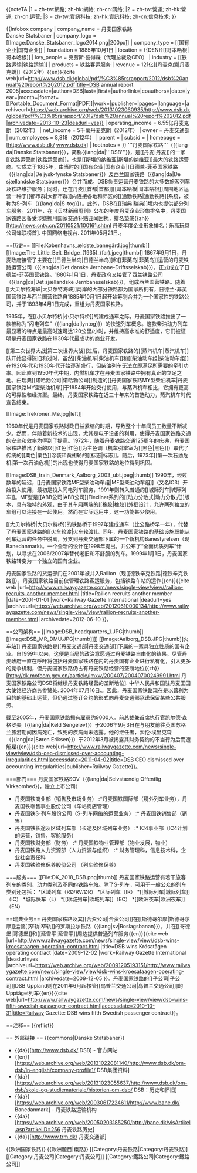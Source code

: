 {{noteTA
|1 = zh-tw:網路; zh-hk:網絡; zh-cn:网络;
|2 = zh-tw:營運; zh-hk:營運; zh-cn:运营;
|3 = zh-tw:資訊科技; zh-hk:資訊科技; zh-cn:信息技术;
}}

{{Infobox company 
| company_name = 丹麦国家铁路<br/>Danske Statsbaner
| company_logo = [[Image:Danske_Statsbaner_logo2014.png|200px]]
| company_type = [[国有企业|国有企业]]
| foundation = 1885年10月1日
| location = {{DEN}}[[哥本哈根|哥本哈根]]
| key_people = 克劳斯·彼得森（代理总裁及CEO）
| industry = [[铁路运输|铁路运输]]
| products = 铁路客运服务
| revenue = 121亿[[丹麦克朗|丹麦克朗]]（2012年）<ref name="Annual 2012">{{en}}{{cite web|url=http://www.dsb.dk/global/pdf/%C3%85rsrapport/2012/dsb%20annual%20report%202012.pdf|title=DSB annual report 2005|accessdate=|author=DSB|last=|first=|authorlink=|coauthors=|date=|year=|month=|format=[[Portable_Document_Format|PDF]]|work=|publisher=|pages=|language=|archiveurl=https://web.archive.org/web/20131023060935/http://www.dsb.dk/global/pdf/%C3%85rsrapport/2012/dsb%20annual%20report%202012.pdf|archivedate=2013-10-23|deadurl=yes}}
</ref>
| operating_income = 6.55亿丹麦克朗（2012年）<ref name="Annual 2012" />
| net_income = 5千萬丹麦克朗（2012年）<ref name="Annual 2012" />
| owner = 丹麦交通部
| num_employees = 8,818（2012年）<ref name="Annual 2012" />
| parent =
| subsid = 
| homepage = [http://www.dsb.dk/ www.dsb.dk]
| footnotes =
}}
'''丹麦国家铁路'''（{{lang-da|Danske Statsbaner}}），简称{{lang|da|'''DSB'''}}，是[[丹麦|丹麦]]的一家[[铁路运营商|铁路运营商]]，也是[[斯堪的纳维亚|斯堪的纳维亚]]最大的铁路运营商。它成立于1885年，由当时的[[国有企业|国有企业]]日德兰-菲英国家铁路（{{lang|da|De jysk-fynske Statsbaner}}）及西兰国家铁路（{{lang|da|De sjællandske Statsbaner}}）合并而成。DSB负责运营丹麦铁路的大多数旅客列车及铁路维护服务；同时，还在丹麦[[首都|首都]][[哥本哈根|哥本哈根]]周围地区运营一种于[[都市群|大都市群]]内连接各地和郊区的[[通勤铁路|通勤铁路]]系统，被称为S-列车（{{lang|da|S-tog}}）。此外，DSB在[[瑞典|瑞典]]境内也提供部分列车服务。2011年，在《贝林新闻周刊》公布的年度丹麦企业形象排名中，丹麦国家铁路因备受涉嫌挪用国家交通补贴丑闻困扰，排名垫底<ref>{{zh}}[http://news.cntv.cn/20110521/100161.shtml 丹麦年度企业形象排名：乐高玩具公司蝉联榜首]. 中国网络电视台. 2011年05月21日.</ref>。

==历史==
[[File:Københavns_ældste_banegård.jpg|thumb]]
[[Image:The_Little_Belt_Bridge_(1935)_(far).jpeg|thumb]]
1867年9月1日，丹麦政府接管了主要在[[日德兰半岛|日德兰半岛]]和[[菲英岛|菲英岛]]运营的丹麦铁路运营公司（{{lang|da|Det danske Jernbane-Driftsselskab}}），正式成立了日德兰-菲英国营铁路。1880年1月1日，丹麦政府又接管了西兰铁路公司（{{lang|da|Det sjællandske Jernbaneselskab}}），组成西兰国营铁路。随着[[大贝尔特海峡|大贝尔特海峡]]两岸的大部分铁路都为国家所拥有，日德兰-菲英国营铁路与西兰国营铁路自1885年10月1日起开始筹划合并为一个国家性的铁路公司，并于1893年4月1日完成，重组为丹麦国家铁路。

1935年，在[[小贝尔特桥|小贝尔特桥]]的建成通车之际，丹麦国家铁路推出了一款被称为“闪电列车”（{{lang|da|lyntog}}）的快速列车概念。这款柴油动力列车最显著的特点是最高时速可达120公里/小时，并维持高水准的舒适度，它们被证明是丹麦国家铁路在1930年代最成功的商业开发。

[[第二次世界大战|第二次世界大战]]过后，丹麦国家铁路的[[蒸汽机车|蒸汽机车]]队开始显得陈旧和过时，虽然[[柴油机车|柴油机车]]和[[柴油动车组|柴油动车组]]在1920年代和1930年代开始逐渐盛行，但柴油列车无法立即满足所需要的牵引功率。因此直到1950年代中期，内燃机车才在丹麦国家铁路中拥有真正的立足之地。由瑞典[[诺哈勃公司|诺哈勃公司]]制造的[[丹麦国家铁路MY型柴油机车|丹麦国家铁路MY型柴油机车]]于1954年开始交付使用，与蒸汽机车相比，它拥有更高的可靠性和经济型。最终，丹麦国家铁路在近三十年来的首选动力，蒸汽机车时代宣告结束。

[[Image:Trekroner_Me.jpg|left]]

1960年代是丹麦国家铁路财政日益紧缩的时期，导致整个十年间员工数量不断减少。然而，伴随着新技术的出现，尤其是电子设备的利用，使得丹麦国家铁路交通的安全和效率均得到了提高。1972年，随着丹麦铁路交通125周年的庆典，丹麦国家铁路推出了新的以[[红色|红色]]为主色调（机车引擎室为[[黑色|黑色]]）取代了传统的[[栗色|栗色]]涂装和黄翅轮的[[标志|标志]]。随后，1973年[[第一次石油危机|第一次石油危机]]的出现也使得丹麦国家铁路的地位得到巩固。

[[Image:DSB_train_Denmark_Aalborg_2003_ubt.jpeg|thumb]]
1990年，经过数年的延迟，[[丹麦国家铁路MF型柴油动车组|MF型柴油动车组]]（又名IC3）开始投入使用，最初是投入闪电列车服务，1991年则转入普通的[[城际列车|城际列车]]。MF型是[[ABB公司|ABB公司]]Flexliner系列的[[动力分散式|动力分散式]]版本，具有独特的外观，由于其车厢两端的[[橡胶|橡胶]]外框设计，允许两列独立的车组可以连接在一起使用。然而在实际运用中，这一功能甚少使用。

[[大贝尔特桥|大贝尔特桥]]的铁路桥于1997年建成通车（比公路桥早一年），代替了丹麦国家铁路的[[火车轮渡|火车轮渡]]。同年，丹麦国家铁路的基础设施职能从列车运营的任务中脱离，分支到丹麦交通部下属的一个新机构Banestyrelsen（现Banedanmark）。一个全新的设计在1998年提出，并公布了“全面优质列车”计划，以寻求在2006/2007年替代老旧和不舒服的列车。1999年1月1日，丹麦国家铁路转变为一个独立的国有企业。

丹麦国家铁路的货运部门在2001年被并入Railion（现[[德铁辛克铁路|德铁辛克铁路]]），丹麦国家铁路目前仅管理铁路客运服务，包括铁路车站的运作<ref>{{en}}{{cite web |url=http://www.railwaygazette.com/news/single-view/view//railion-recruits-another-member.html |title=Railion recruits another member |date=2001-01-01 |work=Railway Gazette International |deadurl=yes |archiveurl=https://web.archive.org/web/20120610000134/http://www.railwaygazette.com/news/single-view/view/railion-recruits-another-member.html |archivedate=2012-06-10 }}</ref>。

==公司架构==
[[Image:DSB_headquarters_1.JPG|thumb]]
[[Image:DSB_MR_DMU.JPG|thumb]]]]
[[Image:Aalborg_DSB.JPG|thumb]]火车站]]
丹麦国家铁路是[[丹麦交通部|丹麦交通部]]下属的一家具独立性质的国有企业。自1999年以来，这便是当局的政治意愿通过丹麦铁路自由化的结果。尽管丹麦政府一直在呼吁将包括丹麦国家铁路在内的丹麦国有企业进行私有化，引入更多的竞争机制，但丹麦国家铁路仍占有丹麦铁路经营的垄断地位<ref>{{zh}}[http://dk.mofcom.gov.cn/aarticle/jmxw/200407/20040700249991.html 丹麦国家铁路公司DSB将继续丹麦铁路经营的垄断地位]. 中华人民共和国驻丹麦王国大使馆经济商务参赞处. 2004年07月16日.</ref>。因此，丹麦国家铁路现在是以营利为目的的基础上运营，但仍通过签订合约的形式向丹麦交通部承诺保留某些公共服务。

截至2005年，丹麦国家铁路拥有雇员约9000人。前总裁兼首席执行官凯尔德·森格罗夫（{{lang|da|Keld Sengeløv}}）于2006年9月3日在与朋友前往英国苏格兰旅游期间因病死亡，致死的疾病尚未透露。他的继任者，索伦·埃里克森（{{lang|da|Søren Eriksen}}）于2012年3月被揭露其财务契约的不当行为后而遭解雇<ref>{{en}}{{cite web|url=http://www.railwaygazette.com/news/single-view/view/dsb-ceo-dismissed-over-accounting-irregularities.html|accessdate=2011-04-02|title=DSB CEO dismissed over accounting irregularities|publisher=Railway Gazette}}</ref>。

===部门===
丹麦国家铁路SOV（{{lang|da|Selvstændig Offentlig Virksomhed}}，独立上市公司）
* 丹麦国铁商业部（销售及市场业务）
:*丹麦国铁国际部（境外列车业务），丹麦国铁零售事业股份公司（车站商店管理）
* 丹麦国铁S-列车股份公司（S-列车网络的运营业务）
:* 丹麦国铁销售部（销售）
* 丹麦国铁长途及区域列车部（长途及区域列车业务）
:* IC4事业部（IC4计划的运营，销售，客舱服务）
* 丹麦国铁财务部（财务）
:* 丹麦国铁物业管理部（物业发展，物业）
* 丹麦国铁路人力资源部（人力资源与组织）
:* 财务管理科，信息技术科，企业社会责任科
* 丹麦国铁维修保养股份公司 （列车维修保养）

===服务===
[[File:DK_2018_DSB.png|thumb]]
丹麦国家铁路运营有若干旅客列车的类别、动力类别及不同的铁路车站。除了S-列车，可用于一般公众的列车类别还包括：
*区域列车（RØ/RV/ØR）
*区际列车（IR）
*[[城际列车|城际列车]]（IC）
*城际快车（L）
*[[欧城列车|欧城列车]]（EC）
*[[欧洲夜车|欧洲夜车]]（EN）

==瑞典业务==
丹麦国家铁路及其[[合资公司|合资公司]]在[[斯德哥尔摩|斯德哥尔摩]]运营[[窄轨|窄轨]]的罗斯拉尔铁路（{{lang|sv|Roslagsbanan}}），并在[[哥德堡|哥德堡]]和[[延雪平|延雪平]]周边提供普通列车服务<ref>{{en}}{{cite web |url=http://www.railwaygazette.com/news/single-view/view//dsb-wins-kroesataagen-operating-contract.html |title=DSB wins Krösatågen operating contract |date=2009-12-02 |work=Railway Gazette International |deadurl=yes |archiveurl=https://web.archive.org/web/20091205193151/http://www.railwaygazette.com/news/single-view/view/dsb-wins-kroesataagen-operating-contract.html |archivedate=2009-12-05 }}</ref>。丹麦国家铁路的[[子公司|子公司]]DSB Uppland则在2011年6月起接管[[乌普兰交通公司|乌普兰交通公司]]的Upptåget列车<ref>{{en}}{{cite web|url=http://www.railwaygazette.com/news/single-view/view/dsb-wins-fifth-swedish-passenger-contract.html|accessdate=2010-10-31|title=Railway Gazette: DSB wins fifth Swedish passenger contract}}</ref>。

==注释==
{{reflist}}

== 外部链接 ==
{{commons|Danske Statsbaner}}
* {{da}}[http://www.dsb.dk/ DSB] - 官方网站
* {{en}}[https://web.archive.org/web/20131022081140/http://www.dsb.dk/om-dsb/in-english/company-profile1/ DSB集团资料]
* {{da}}[https://web.archive.org/web/20131023055637/http://www.dsb.dk/om-dsb/skole-og-studiemateriale/historien-om-dsb/  DSB：历史和怀旧]
* {{da}}[https://web.archive.org/web/20030617224611/http://www.bane.dk/ Banedanmark] - 丹麦铁路运输机构
* {{da}}[https://web.archive.org/web/20050203185250/http://bane.dk/visArtikel.asp?artikelID=256 丹麦铁路历史]
* {{da}}[http://www.trm.dk/ 丹麦交通部]

{{欧洲国家铁路}}
{{歐洲題目|鐵路}}
[[Category:丹麦铁路|Category:丹麦铁路]]
[[Category:丹麦公司|Category:丹麦公司]]
[[Category:鐵路公司|Category:鐵路公司]]